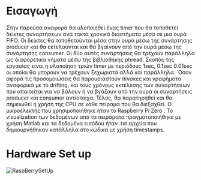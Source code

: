 # Εισαγωγή
Στην παρούσα αναφορά θα υλοποιηθεί ένας timer που θα τοποθετεί δείκτες συναρτήσεων ανά τακτά χρονικά διαστήματα μέσα σε μια ουρά FIFO. Οι δείκτες θα τοποθετούνται
μέσα στην ουρά μέσω της συνάρτησης producer και θα εκτελούνται και θα βγαίνουν
από την ουρά μέσω της συνάρτησης consumer. Οι δύο αυτές συναρτήσεις θα τρέχουν
παράλληλα ως διαφορετικά νήματα μέσω της βιβλιοθήκης phread. Σκοπός της εργασίας είναι η υλοποίηση τριών timer με περιόδους 1sec, 0.1sec 0.01sec οι οποίοι θα
μπορούν να τρέχουν ξεχωριστά αλλά και παράλληλα. ΄Οσον αφορά τις προσομοιώσεις
θα παρουσιαστούν πίνακες και γραφήματα αναφορικά με το drifting, και τους χρόνους
εκτέλεσης των συναρτήσεων που απαιτείται για να βάλουν ή να βγάζουν από την ουρά
οι συναρτήσεις producer και consumer αντίστοιχα. Τέλος, θα παρατηρηθεί και θα
σημειωθεί η χρήση της CPU σε κάθε πείραμα που θα διεξαχθεί. Ο μικροελεκτής που
χρησιμοποιήθηκε ήταν το Raspberry Pi Zero . Το visualization των δεδομένων από
τα πειράματα πραγματοποιήθηκε με χρήση Matlab και τα δεδομένα εισόδου ήταν .txt
αρχεία που δημιουργήθηκαν κατάλληλα στο κώδικα με χρήση timestamps.

# Hardware Set up

![RaspBerrySetUp](https://github.com/AndronikosKostas/rtes_assignment_two_timer/assets/58566096/33548ea9-77ae-4f6a-b88a-b226455038fd)

